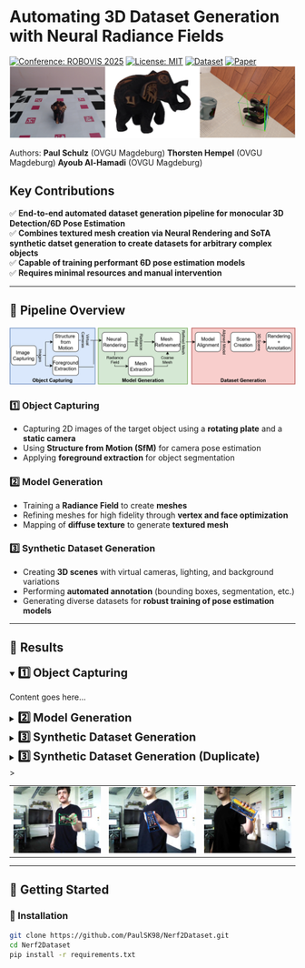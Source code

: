 # Automating 3D Dataset Generation with Neural Radiance Fields

[![Conference: ROBOVIS 2025](https://img.shields.io/badge/Conference-ROBOVIS%202025-blue.svg)](https://robovis.org)
[![License: MIT](https://img.shields.io/badge/License-MIT-green.svg)](LICENSE)
[![Dataset](https://img.shields.io/badge/Data-Download-orange)](link_to_dataset)
[![Paper](https://img.shields.io/badge/Paper-PDF-red)](link_to_paper)
![Teaser Image](figures/Teaser.png)

Authors: **Paul Schulz** (OVGU Magdeburg)   **Thorsten Hempel** (OVGU Magdeburg)   **Ayoub Al-Hamadi** (OVGU Magdeburg)  

##  Key Contributions

✅ **End-to-end automated dataset generation pipeline for monocular 3D Detection/6D Pose Estimation**  
✅ **Combines textured mesh creation via Neural Rendering and SoTA synthetic datset generation to create datasets for arbitrary complex objects**  
✅ **Capable of training performant 6D pose estimation models**  
✅ **Requires minimal resources and manual intervention**  

---
## 📌 Pipeline Overview
![Pipeline Image](figures/Pipeline.png)

### 1️⃣ **Object Capturing**
- Capturing 2D images of the target object using a **rotating plate** and a **static camera**  
- Using **Structure from Motion (SfM)** for camera pose estimation 
- Applying **foreground extraction** for object segmentation  

### 2️⃣ **Model Generation**
- Training a **Radiance Field** to create **meshes**  
- Refining meshes for high fidelity through **vertex and face optimization**  
- Mapping of  **diffuse texture** to generate **textured mesh** 

### 3️⃣ **Synthetic Dataset Generation**
- Creating **3D scenes** with virtual cameras, lighting, and background variations  
- Performing **automated annotation** (bounding boxes, segmentation, etc.)  
- Generating diverse datasets for **robust training of pose estimation models** 


---


## 🎯 Results

<details open>
  <summary> <span style="font-size: 20px;"><strong>  1️⃣ Object Capturing</strong></summary>

  Content goes here...

</details>

<details>
  <summary> <span style="font-size: 20px;"><strong>2️⃣ Model Generation</strong></summary>

  Content goes here...

</details>

<details>
  <summary> <span style="font-size: 20px;"><strong>3️⃣ Synthetic Dataset Generation</strong></summary>

  Content goes here...

</details>

<details>
  <summary> <span style="font-size: 20px;"><strong>3️⃣ Synthetic Dataset Generation (Duplicate)</strong></summary>

  Content goes here...

</details>
>

<table>
  <tr>
    <td>
      <img src="figures/Elephant.jpg" onmouseover="this.src='figures/Elephant.gif';" onmouseout="this.src='figures/Elephant.jpg';" width="300">
    </td>
    <td>
      <img src="figures/Remote.jpg" onmouseover="this.src='figures/Remote.gif';" onmouseout="this.src='figures/Remote.jpg';" width="300">
    </td>
    <td>
      <img src="figures/Multimeter.jpg" onmouseover="this.src='figures/Multimeter.gif';" onmouseout="this.src='figures/Multimeter.jpg';" width="300">
    </td>
  </tr>
</table>



---

## 🚀 Getting Started

### 🔧 Installation

```bash
git clone https://github.com/PaulSK98/Nerf2Dataset.git
cd Nerf2Dataset
pip install -r requirements.txt

